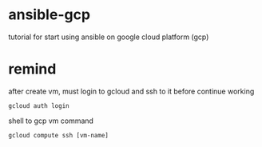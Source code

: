 # ansible-gcp
tutorial for start using ansible on google cloud platform (gcp)

# remind
after create vm, must login to gcloud and ssh to it before continue working

```
gcloud auth login
```

shell to gcp vm command
```
gcloud compute ssh [vm-name]
```
